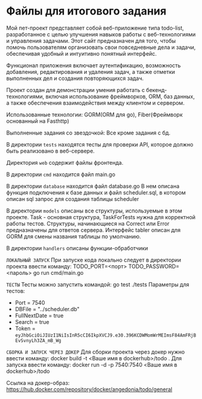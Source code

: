 # Файлы для итогового задания

Мой пет-проект представляет собой веб-приложение типа todo-list, разработанное с целью улучшения навыков работы с веб-технологиями и управления задачами. Этот сайт предназначен для того, чтобы помочь пользователям организовать свои повседневные дела и задачи, обеспечивая удобный и интуитивно понятный интерфейс.

Функционал приложения включает аутентификацию, возможность добавления, редактирования и удаления задач, а также отметки выполненных дел и создания повторяющихся задач.

Проект создан для демонстрации умения работать с бекенд-технологиями, включая использование фреймворков, ORM, баз данных, а также обеспечения взаимодействия между клиентом и сервером.

Использованные технологии: GORM(ORM для go), Fiber(Фреймворк основанный на Fasthttp)

Выполненные задания со звездочкой: Все кроме задания с бд.

В директории `tests` находятся тесты для проверки API, которое должно быть реализовано в веб-сервере.

Директория `web` содержит файлы фронтенда.

В директории `cmd` находится файл main.go

В директории `database` находится файл database.go В нем описана функция подключения к базе данных и файл scheduler.sql, в котором описан sql запрос для создания таблицы scheduler

В директории `models` описаны все структуры, используемые в этом проекте. Task - основная структура, TaskForTests нужна для корректной работы тестов. Структуры, начинающиеся на Correct или Error предназначены для ответов сервера. Интерфейс tabler описан для GORM для смены названия таблицы по умолчанию.

В директории `handlers` описаны функции-обработчики

`ЛОКАЛЬНЫЙ ЗАПУСК`
При запуске кода локально следует в директории проекта ввести команду: TODO_PORT=<порт> TODO_PASSWORD=<пароль> go run cmd/main.go

`ТЕСТЫ`
Тесты можно запустить командой: go test ./tests
Параметры для тестов:
- Port = 7540
- DBFile = "../scheduler.db"
- FullNextDate = true
- Search = true
- Token = `eyJhbGciOiJIUzI1NiIsInR5cCI6IkpXVCJ9.e30.396KCDWMomWrMEImsF84AmFRjBEvSvnyLh3ZA_mB_Wg`


`СБОРКА И ЗАПУСК ЧЕРЕЗ ДОКЕР`
Для сборки проекта через докер нужно ввести команду: docker build -t <Ваше имя в dockerhub>/todo .
Для запуска ввести команду: docker run -d -p 7540:7540 <Ваше имя в dockerhub>/todo

Ссылка на докер-образ: https://hub.docker.com/repository/docker/angedonia/todo/general